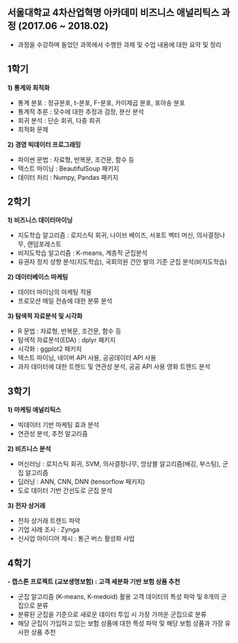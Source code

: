 ## 서울대학교 4차산업혁명 아카데미 비즈니스 애널리틱스 과정 (2017.06 ~ 2018.02)

- 과정을 수강하며 들었던 과목에서 수행한 과제 및 수업 내용에 대한 요약 및 정리

## 1학기

**1) 통계와 최적화**

- 통계 분포 : 정규분포, t-분포, F-분포, 카이제곱 분포, 포아송 분포
- 통계적 추론 : 모수에 대한 추정과 검정, 분산 분석
- 회귀 분석 : 단순 회귀, 다중 회귀
- 최적화 문제

**2) 경영 빅데이터 프로그래밍**

- 파이썬 문법 : 자료형, 반복문, 조건문, 함수 등
- 텍스트 마이닝 : BeautifulSoup 패키지
- 데이터 처리 : Numpy, Pandas 패키지

## 2학기

**1) 비즈니스 데이터마이닝**

- 지도학습 알고리즘 : 로지스틱 회귀, 나이브 베이즈, 서포트 벡터 머신, 의사결정나무, 랜덤포레스트
- 비지도학습 알고리즘 : K-means, 계층적 군집분석
- 유권자 정치 성향 분석(지도학습), 국회의원 건안 발의 기준 군집 분석(비지도학습) 

**2) 데이터베이스 마케팅**

- 데이터 마이닝의 마케팅 적용
- 프로모션 메일 전송에 대한 분류 분석

**3) 탐색적 자료분석 및 시각화**

- R 문법 : 자료형, 반복문, 조건문, 함수 등
- 탐색적 자료분석(EDA) : dplyr 패키지
- 시각화 : ggplot2 패키지
- 텍스트 마이닝, 네이버 API 사용, 공공데이터 API 사용
- 과자 데이터에 대한 트렌드 및 연관성 분석, 공공 API 사용 영화 트렌드 분석

## 3학기

**1) 마케팅 애널리틱스**

- 빅데이터 기반 마케팅 효과 분석
- 연관성 분석, 추천 알고리즘

**2) 비즈니스 분석**

- 머신러닝 : 로지스틱 회귀, SVM, 의사결정나무, 앙상블 알고리즘(배깅, 부스팅), 군집 알고리즘
- 딥러닝 : ANN, CNN, DNN (tensorflow 패키지)
- 도로 데이터 기반 간선도로 군집 분석

**3) 전자 상거래**

- 전자 상거래 트렌드 파악
- 기업 사례 조사 : Zynga
- 신사업 아이디어 제시 : 통근 버스 활성화 사업

## 4학기

**- 캡스톤 프로젝트 (교보생명보험) : 고객 세분화 기반 보험 상품 추천**

- 군집 알고리즘 (K-means, K-medoid) 활용 고객 데이터의 특성 파악 및 8개의 군집으로 분류
- 분류된 군집을 기준으로 새로운 데이터 투입 시 가장 가까운 군집으로 분류
- 해당 군집이 가입하고 있는 보험 상품에 대한 특성 파악 및 해당 보험 상품과 가장 유사한 상품 추천
